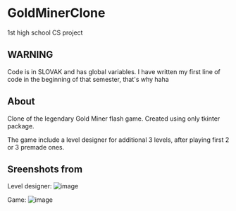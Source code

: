 # GoldMinerClone
1st high school CS project

## WARNING
Code is in SLOVAK and has global variables.
I have written my first line of code in the beginning of that semester, that's why haha

## About
Clone of the legendary Gold Miner flash game. Created using only tkinter package.

The game include a level designer for additional 3 levels, after playing first 2 or 3 premade ones.

## Sreenshots from

Level designer:
![image](https://github.com/timedz351/GoldMinerClone/assets/57068873/dbe623a8-c315-4ef2-8d42-2480af37e3d7)

Game:
![image](https://github.com/timedz351/GoldMinerClone/assets/57068873/764c46d2-8521-482c-a2d2-2cb9d50906f2)


